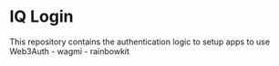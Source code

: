 # IQ Login
This repository contains the authentication logic to setup apps to use Web3Auth - wagmi - rainbowkit

